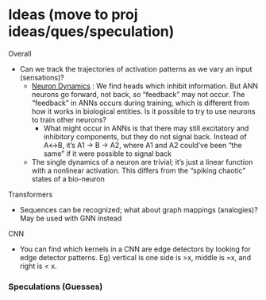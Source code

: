 # Ideas (move to proj ideas/ques/speculation)

Overall

- Can we track the trajectories of activation patterns as we vary an input (sensations)?
    - [Neuron Dynamics](https://www.notion.so/Neuron-Dynamics-d96e6c97975a428fa9f6d1eb79c69f1a?pvs=21) : We find heads which inhibit information. But ANN neurons go forward, not back, so “feedback” may not occur. The “feedback” in ANNs occurs during training, which is different from how it works in biological entities. Is it possible to try to use neurons to train other neurons?
        - What might occur in ANNs is that there may still excitatory and inhibitory components, but they do not signal back. Instead of A↔B, it’s A1 → B → A2, where A1 and A2 could’ve been “the same” if it were possible to signal back
    - The single dynamics of a neuron are trivial; it’s just a linear function with a nonlinear activation. This differs from the “spiking chaotic” states of a bio-neuron

Transformers

- Sequences can be recognized; what about graph mappings (analogies)? May be used with GNN instead

CNN

- You can find which kernels in a CNN are edge detectors by looking for edge detector patterns. Eg) vertical is one side is >x, middle is =x, and right is < x.

### Speculations (Guesses)